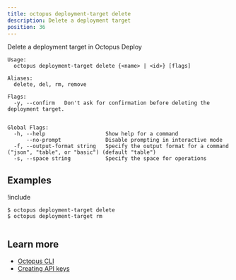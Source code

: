 ```yaml
---
title: octopus deployment-target delete
description: Delete a deployment target
position: 36
---
```


Delete a deployment target in Octopus Deploy


```text
Usage:
  octopus deployment-target delete {<name> | <id>} [flags]

Aliases:
  delete, del, rm, remove

Flags:
  -y, --confirm   Don't ask for confirmation before deleting the deployment target.


Global Flags:
  -h, --help                   Show help for a command
      --no-prompt              Disable prompting in interactive mode
  -f, --output-format string   Specify the output format for a command ("json", "table", or "basic") (default "table")
  -s, --space string           Specify the space for operations

```

## Examples

!include <samples-instance>


```text
$ octopus deployment-target delete
$ octopus deployment-target rm


```

## Learn more

- [Octopus CLI](/docs/octopus-rest-api/cli/index.md)
- [Creating API keys](/docs/octopus-rest-api/how-to-create-an-api-key.md)